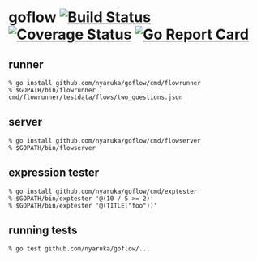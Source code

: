 # goflow [![Build Status](https://travis-ci.org/nyaruka/goflow.svg?branch=master)](https://travis-ci.org/nyaruka/goflow) [![Coverage Status](https://coveralls.io/repos/github/nyaruka/goflow/badge.svg?branch=master)](https://coveralls.io/github/nyaruka/goflow?branch=master) [![Go Report Card](https://goreportcard.com/badge/github.com/nyaruka/goflow)](https://goreportcard.com/report/github.com/nyaruka/goflow)

## runner

```
% go install github.com/nyaruka/goflow/cmd/flowrunner
% $GOPATH/bin/flowrunner cmd/flowrunner/testdata/flows/two_questions.json
```

## server

```
% go install github.com/nyaruka/goflow/cmd/flowserver
% $GOPATH/bin/flowserver
```

## expression tester

```
% go install github.com/nyaruka/goflow/cmd/exptester
% $GOPATH/bin/exptester '@(10 / 5 >= 2)'
% $GOPATH/bin/exptester '@(TITLE("foo"))'
```

## running tests

```
% go test github.com/nyaruka/goflow/...
```
